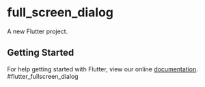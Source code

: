 # full_screen_dialog

A new Flutter project.

## Getting Started

For help getting started with Flutter, view our online
[documentation](https://flutter.io/).
#flutter_fullscreen_dialog
